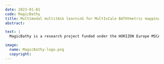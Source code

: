 ```yaml
---
date: 2023-01-01
code: MagicBathy
title: Multimodal multitAsk learninG for MultIsCale BATHYmetric mapping in shallow waters
abstract:

text: |
  MagicBathy is a research project funded under the HORIZON Europe MSCA Postdoctoral Fellowships - European Fellowships for the period 2023-2025.  For more information, visit: <a href="http://www.magicbathy.eu" target="_blank">magicbathy.eu</a>.

image:
  name: MagicBathy-logo.png
  copyright:
---
```

